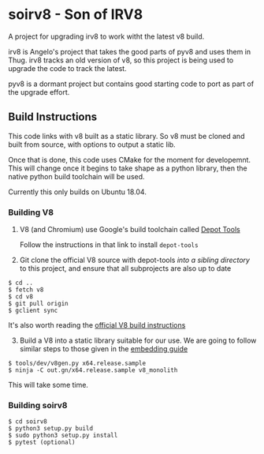# soirv8 - Son of IRV8 

A project for upgrading irv8 to work witht the
latest v8 build.

irv8 is Angelo's project that takes the good parts of pyv8 and uses them
in Thug.  irv8 tracks an old version of v8, so this project is being
used to upgrade the code to track the latest.

pyv8 is a dormant project but contains good starting code to port as
part of the upgrade effort.

## Build Instructions

This code links with v8 built as a static library.  So v8 must be cloned
and built from source, with options to output a static lib.

Once that is done, this code uses CMake for the moment for developemnt.
This will change once it begins to take shape as a python library, then
the native python build toolchain will be used.

Currently this only builds on Ubuntu 18.04.

### Building V8

1. V8 (and Chromium) use Google's build toolchain called [Depot
   Tools](https://commondatastorage.googleapis.com/chrome-infra-docs/flat/depot_tools/docs/html/depot_tools_tutorial.html#_setting_up)

   Follow the instructions in that link to install `depot-tools`

2. Git clone the official V8 source with depot-tools *into a sibling
   directory* to this project, and ensure that all subprojects are also
   up to date

```
$ cd ..
$ fetch v8
$ cd v8
$ git pull origin
$ gclient sync
```
   It's also worth reading the [official V8 build
instructions](https://v8.dev/docs/build)


3. Build a V8 into a static library suitable for our use.  We are going
   to follow similar steps to those given in the [embedding
guide](https://v8.dev/docs/embed)

```
$ tools/dev/v8gen.py x64.release.sample
$ ninja -C out.gn/x64.release.sample v8_monolith
```

   This will take some time.

### Building soirv8

```
$ cd soirv8
$ python3 setup.py build
$ sudo python3 setup.py install
$ pytest (optional)
```



